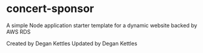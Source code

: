 # concert-sponsor
A simple Node application starter template for a dynamic website backed by AWS RDS

Created by Degan Kettles
Updated by Degan Kettles
